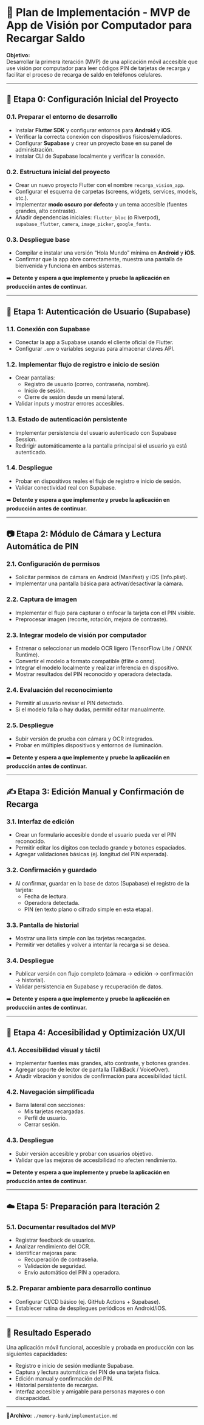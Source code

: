 # 📘 Plan de Implementación - MVP de App de Visión por Computador para Recargar Saldo

**Objetivo:**  
Desarrollar la primera iteración (MVP) de una aplicación móvil accesible que use visión por computador para leer códigos PIN de tarjetas de recarga y facilitar el proceso de recarga de saldo en teléfonos celulares.  

---

## 🧩 Etapa 0: Configuración Inicial del Proyecto

### 0.1. Preparar el entorno de desarrollo
- Instalar **Flutter SDK** y configurar entornos para **Android** y **iOS**.  
- Verificar la correcta conexión con dispositivos físicos/emuladores.  
- Configurar **Supabase** y crear un proyecto base en su panel de administración.  
- Instalar CLI de Supabase localmente y verificar la conexión.

### 0.2. Estructura inicial del proyecto
- Crear un nuevo proyecto Flutter con el nombre `recarga_vision_app`.  
- Configurar el esquema de carpetas (screens, widgets, services, models, etc.).  
- Implementar **modo oscuro por defecto** y un tema accesible (fuentes grandes, alto contraste).  
- Añadir dependencias iniciales: `flutter_bloc` (o Riverpod), `supabase_flutter`, `camera`, `image_picker`, `google_fonts`.

### 0.3. Despliegue base
- Compilar e instalar una versión “Hola Mundo” mínima en **Android** y **iOS**.  
- Confirmar que la app abre correctamente, muestra una pantalla de bienvenida y funciona en ambos sistemas.

➡️ **Detente y espera a que implemente y pruebe la aplicación en producción antes de continuar.**

---

## 🔐 Etapa 1: Autenticación de Usuario (Supabase)

### 1.1. Conexión con Supabase
- Conectar la app a Supabase usando el cliente oficial de Flutter.  
- Configurar `.env` o variables seguras para almacenar claves API.

### 1.2. Implementar flujo de registro e inicio de sesión
- Crear pantallas:
  - Registro de usuario (correo, contraseña, nombre).  
  - Inicio de sesión.  
  - Cierre de sesión desde un menú lateral.  
- Validar inputs y mostrar errores accesibles.

### 1.3. Estado de autenticación persistente
- Implementar persistencia del usuario autenticado con Supabase Session.  
- Redirigir automáticamente a la pantalla principal si el usuario ya está autenticado.

### 1.4. Despliegue
- Probar en dispositivos reales el flujo de registro e inicio de sesión.  
- Validar conectividad real con Supabase.

➡️ **Detente y espera a que implemente y pruebe la aplicación en producción antes de continuar.**

---

## 📷 Etapa 2: Módulo de Cámara y Lectura Automática de PIN

### 2.1. Configuración de permisos
- Solicitar permisos de cámara en Android (Manifest) y iOS (Info.plist).  
- Implementar una pantalla básica para activar/desactivar la cámara.

### 2.2. Captura de imagen
- Implementar el flujo para capturar o enfocar la tarjeta con el PIN visible.  
- Preprocesar imagen (recorte, rotación, mejora de contraste).

### 2.3. Integrar modelo de visión por computador
- Entrenar o seleccionar un modelo OCR ligero (TensorFlow Lite / ONNX Runtime).  
- Convertir el modelo a formato compatible (tflite o onnx).  
- Integrar el modelo localmente y realizar inferencia en dispositivo.  
- Mostrar resultados del PIN reconocido y operadora detectada.

### 2.4. Evaluación del reconocimiento
- Permitir al usuario revisar el PIN detectado.  
- Si el modelo falla o hay dudas, permitir editar manualmente.

### 2.5. Despliegue
- Subir versión de prueba con cámara y OCR integrados.  
- Probar en múltiples dispositivos y entornos de iluminación.

➡️ **Detente y espera a que implemente y pruebe la aplicación en producción antes de continuar.**

---

## ✍️ Etapa 3: Edición Manual y Confirmación de Recarga

### 3.1. Interfaz de edición
- Crear un formulario accesible donde el usuario pueda ver el PIN reconocido.  
- Permitir editar los dígitos con teclado grande y botones espaciados.  
- Agregar validaciones básicas (ej. longitud del PIN esperada).

### 3.2. Confirmación y guardado
- Al confirmar, guardar en la base de datos (Supabase) el registro de la tarjeta:
  - Fecha de lectura.  
  - Operadora detectada.  
  - PIN (en texto plano o cifrado simple en esta etapa).  

### 3.3. Pantalla de historial
- Mostrar una lista simple con las tarjetas recargadas.  
- Permitir ver detalles y volver a intentar la recarga si se desea.

### 3.4. Despliegue
- Publicar versión con flujo completo (cámara → edición → confirmación → historial).  
- Validar persistencia en Supabase y recuperación de datos.

➡️ **Detente y espera a que implemente y pruebe la aplicación en producción antes de continuar.**

---

## 🧠 Etapa 4: Accesibilidad y Optimización UX/UI

### 4.1. Accesibilidad visual y táctil
- Implementar fuentes más grandes, alto contraste, y botones grandes.  
- Agregar soporte de lector de pantalla (TalkBack / VoiceOver).  
- Añadir vibración y sonidos de confirmación para accesibilidad táctil.

### 4.2. Navegación simplificada
- Barra lateral con secciones:
  - Mis tarjetas recargadas.  
  - Perfil de usuario.  
  - Cerrar sesión.  

### 4.3. Despliegue
- Subir versión accesible y probar con usuarios objetivo.  
- Validar que las mejoras de accesibilidad no afecten rendimiento.

➡️ **Detente y espera a que implemente y pruebe la aplicación en producción antes de continuar.**

---

## ☁️ Etapa 5: Preparación para Iteración 2

### 5.1. Documentar resultados del MVP
- Registrar feedback de usuarios.  
- Analizar rendimiento del OCR.  
- Identificar mejoras para:
  - Recuperación de contraseña.  
  - Validación de seguridad.  
  - Envío automático del PIN a operadora.

### 5.2. Preparar ambiente para desarrollo continuo
- Configurar CI/CD básico (ej. GitHub Actions + Supabase).  
- Establecer rutina de despliegues periódicos en Android/iOS.

---

## 🚀 Resultado Esperado

Una aplicación móvil funcional, accesible y probada en producción con las siguientes capacidades:
- Registro e inicio de sesión mediante Supabase.  
- Captura y lectura automática del PIN de una tarjeta física.  
- Edición manual y confirmación del PIN.  
- Historial persistente de recargas.  
- Interfaz accesible y amigable para personas mayores o con discapacidad.

---

📍**Archivo:** `./memory-bank/implementation.md`
